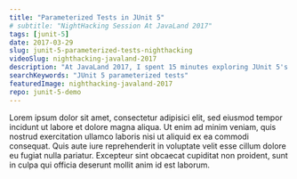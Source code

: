 ```yaml
---
title: "Parameterized Tests in JUnit 5"
# subtitle: "NightHacking Session At JavaLand 2017"
tags: [junit-5]
date: 2017-03-29
slug: junit-5-parameterized-tests-nighthacking
videoSlug: nighthacking-javaland-2017
description: "At JavaLand 2017, I spent 15 minutes exploring JUnit 5's (then) brand-new parameterized test feature in a NightHacking session"
searchKeywords: "JUnit 5 parameterized tests"
featuredImage: nighthacking-javaland-2017
repo: junit-5-demo
---
```


Lorem ipsum dolor sit amet, consectetur adipisici elit, sed eiusmod tempor incidunt ut labore et dolore magna aliqua.
Ut enim ad minim veniam, quis nostrud exercitation ullamco laboris nisi ut aliquid ex ea commodi consequat.
Quis aute iure reprehenderit in voluptate velit esse cillum dolore eu fugiat nulla pariatur.
Excepteur sint obcaecat cupiditat non proident, sunt in culpa qui officia deserunt mollit anim id est laborum.